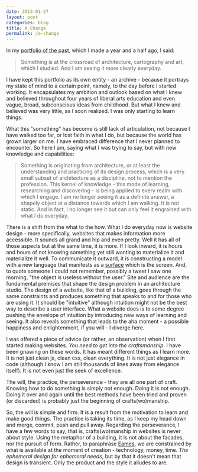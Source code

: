 ```yaml
---
date: 2013-01-27
layout: post
categories: blog
title: A Change
permalink: /a-change
---
```

In my [portfolio of the past](http://oldwork.tumblr.com/), which I made a year and a half ago, I said:

> Something is at the crossroad of architecture, cartography and art,
> which I studied. And I am seeing it more clearly everyday.

I have kept this portfolio as its own entity - an archive - because it portrays my state of mind to a certain point,
namely, to the day before I started working. It encapsulates my ambition and outlook based on what I knew and believed
throughout four years of liberal arts education and even vague, broad, subconscious ideas from childhood. But what I knew
and believed was very little, as I soon realized. I was only starting to learn things.

What this "something" has become is still lack of articulation, not because I have walked too far, or lost faith in what
I do, but because the world has grown larger on me. I have embraced difference that I never planned to encounter. 
So here I am, saying what I was trying to say, but with new knowledge and capabilities:

> Something is originating from architecture, or at least the understanding and practicing
> of its design process, which is a very small subset of architecture as a discipline, not
> to mention the profession. This kernel of knowledge - this mode of learning,
> researching and discovering - is being applied to every realm with which I engage.
> I am no longer seeing it as a definite answer, a shapely object at a distance towards
> which I am walking. It is not static. And in fact, I no longer see it but can only feel it
> engrained with what I do everyday.

There is a shift from the what to the how. What I do everyday now is website design - more specifically,
websites that makes information more accessible. It sounds all grand and hip and even pretty. Well it has
all of those aspects but at the same time, it is more. If I look inward, it is hours and hours of not 
knowing something yet still wanting to materialize it and materialize it well. To communicate it outward, it is constructing a model
with a new language that manifests as a [surface](http://en.wikipedia.org/wiki/User_interface) 
which is the screen. And, to quote someone I could not remember, possibly a tweet I saw one morning,
"the object is useless without the user." Site and audience are the fundamental
premises that shape the design problem in an architecture studio. The design of a website, like that of a building, 
goes through the same constraints and produces something that speaks to and for those who are using it. It should be 
"intuitive" although intuition might not be the best way to describe a user interface. What a website does is to some degree 
pushing the envelope of intuition by introducing new ways of learning and seeing. It also reveals something that leads
to the aha moment - a possible happiness and enlightenment, if you will - I diverge here.

I was offered a piece of advice (or rather, an observation) when I first started making websites. _You need to get into the craftsmanship_.
I have been gnawing on these words. It has meant different things as I learn more. It is not just clean js, clean css, clean everything.
It is not just elegance in code (although I know I am still thousands of lines away from elegance itself). It is not even just the seek
of excellence. 

The will, the practice, the perseverance - they are all one part of craft. Knowing how to do something is simply not enough.
Doing it is not enough. Doing it over and again until the best methods have been tried and proven (or discarded)
is probably just the beginning of crafts(wo)manship.

So, the will is simple and firm. It is a result from the motivation to learn and make good things. The practice is taking its time, as I keep
my head down and merge, commit, push and pull away. Regarding the perseverance, I have a few words to say, that is, crafts(wo)manship in
websites is never about style. Using the metaphor of a building, it is not about the facades, nor the pursuit of form.
Rather, to paraphrase [Eames](http://markwunsch.com/blog/2008/09/27/design-q-a-with-charles-eames.html), we are constrained by what 
is available at the moment of creation - technology, money, time. _The ephemeral design for ephemeral needs_,
but by that it doesn't mean that design is transient. Only the product and the style it alludes to are.